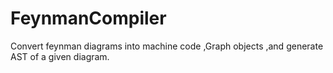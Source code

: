 # FeynmanCompiler
Convert feynman diagrams into machine code ,Graph objects ,and generate AST of a given diagram.
